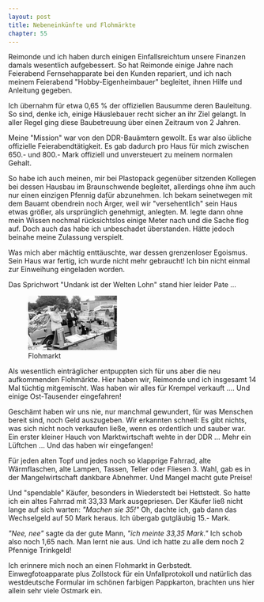 ```yaml
---  
layout: post
title: Nebeneinkünfte und Flohmärkte
chapter: 55
---  
```




Reimonde und ich haben durch einigen Einfallsreichtum unsere Finanzen damals
wesentlich aufgebessert. So hat Reimonde einige Jahre nach Feierabend
Fernsehapparate bei den Kunden repariert, und ich nach meinem Feierabend
"Hobby-Eigenheimbauer" begleitet, ihnen Hilfe und Anleitung gegeben.

Ich übernahm für etwa 0,65 % der offiziellen Bausumme deren Bauleitung. So
sind, denke ich, einige Häuslebauer recht sicher an ihr Ziel gelangt. In aller
Regel ging diese Baubetreuung über einen Zeitraum von 2 Jahren.

Meine "Mission" war von den DDR-Bauämtern gewollt. Es war also übliche
offizielle Feierabendtätigkeit. Es gab dadurch pro Haus für mich zwischen
650.- und 800.- Mark offiziell und unversteuert zu meinem normalen Gehalt.

So habe ich auch meinen, mir bei Plastopack gegenüber sitzenden Kollegen bei
dessen Hausbau im Braunschwende begleitet, allerdings ohne ihm auch nur einen
einzigen Pfennig dafür abzunehmen. Ich bekam seinetwegen mit dem Bauamt
obendrein noch Ärger, weil wir "versehentlich" sein Haus etwas größer, als
ursprünglich genehmigt, anlegten. M. legte dann ohne mein Wissen nochmal
rücksichtslos einige Meter nach und die Sache flog auf. Doch auch das habe ich
unbeschadet überstanden. Hätte jedoch beinahe meine Zulassung verspielt.

Was mich aber mächtig enttäuschte, war dessen grenzenloser Egoismus. Sein Haus
war fertig, ich wurde nicht mehr gebraucht! Ich bin nicht einmal zur
Einweihung eingeladen worden.

Das Sprichwort "Undank ist der Welten Lohn" stand hier leider Pate ...

<figure class="left"><a href="/bilder/197.jpg" title="Klicken f&uuml;r Grossansicht" rel="facebox"><img title="Flohmarkt" src="/bilder/thumb-197.png"></a><figcaption>Flohmarkt</figcaption></figure>
 Als wesentlich einträglicher entpuppten sich für uns aber die neu
aufkommenden Flohmärkte. Hier haben wir, Reimonde und ich insgesamt 14 Mal
tüchtig mitgemischt. Was haben wir alles für Krempel verkauft …. Und einige
Ost-Tausender eingefahren!

Geschämt haben wir uns nie, nur manchmal gewundert, für was Menschen bereit
sind, noch Geld auszugeben. Wir erkannten schnell: Es gibt nichts, was sich
nicht noch verkaufen ließe, wenn es ordentlich und sauber war. Ein erster
kleiner Hauch von Marktwirtschaft wehte in der DDR … Mehr ein Lüftchen … Und
das haben wir eingefangen!

Für jeden alten Topf und jedes noch so klapprige Fahrrad, alte Wärmflaschen,
alte Lampen, Tassen, Teller oder Fliesen 3. Wahl, gab es in der
Mangelwirtschaft dankbare Abnehmer. Und Mangel macht gute Preise!

Und "spendable" Käufer, besonders in Wiederstedt bei Hettstedt. So hatte ich
ein altes Fahrrad mit 33,33 Mark ausgepriesen. Der Käufer ließ nicht lange auf
sich warten: _"Machen sie 35!"_ Oh, dachte ich, gab dann das Wechselgeld auf
50 Mark heraus. Ich übergab gutgläubig 15.- Mark.

_"Nee, nee"_ sagte da der gute Mann, _"ich meinte 33,35 Mark."_ Ich schob also
noch 1,65 nach. Man lernt nie aus. Und ich hatte zu alle dem noch 2 Pfennige
Trinkgeld!

Ich erinnere mich noch an einen Flohmarkt in Gerbstedt. Einwegfotoapparate
plus Zollstock für ein Unfallprotokoll und natürlich das westdeutsche Formular
im schönen farbigen Pappkarton, brachten uns hier allein sehr viele Ostmark
ein.

